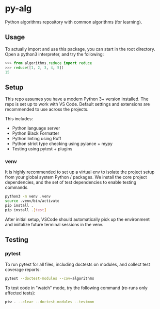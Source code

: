 # py-alg

Python algorithms repository with common algorithms (for learning).

## Usage

To actually import and use this package, you can start in the root directory.
Open a python3 interpreter, and try the following:

```python
>>> from algorithms.reduce import reduce
>>> reduce([1, 2, 3, 4, 5])
15
```

## Setup

This repo assumes you have a modern Python 3+ version installed. The repo is set
up to work with VS Code. Default settings and extensions are recommended to use
across the projects.

This includes:

- Python language server
- Python Black Formatter
- Python linting using Ruff
- Python strict type checking using pylance + mypy
- Testing using pytest + plugins

### venv

It is highly recommended to set up a virtual env to isolate the project setup
from your global system Python / packages. We install the core project
dependencies, and the set of test dependencies to enable testing commands.

```bash
python3 -m venv .venv
source .venv/bin/activate
pip install .
pip install .[test]
```

After initial setup, VSCode should automatically pick up the environment and
iniitalize future terminal sessions in the venv.

## Testing

### pytest

To run pytest for all files, including doctests on modules, and collect test
coverage reports:

```bash
pytest --doctest-modules --cov=algorithms
```

To test code in "watch" mode, try the following command (re-runs only affected
tests):

```bash
ptw . --clear --doctest-modules --testmon
```
